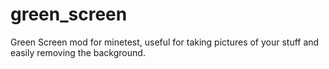 green_screen
============

Green Screen mod for minetest, useful for taking pictures of your stuff and easily removing the background.
